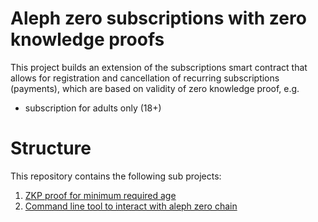 Aleph zero subscriptions with zero knowledge proofs
===================================================

This project builds an extension of the subscriptions smart contract that allows for registration and cancellation of recurring subscriptions (payments), 
which are based on validity of zero knowledge proof, e.g.

* subscription for adults only (18+)

# Structure

This repository contains the following sub projects:

1. [ZKP proof for minimum required age](./proofs)
2. [Command line tool to interact with aleph zero chain](./subscriptions-client)
